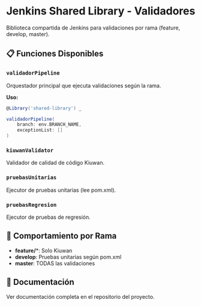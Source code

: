 # Jenkins Shared Library - Validadores

Biblioteca compartida de Jenkins para validaciones por rama (feature, develop, master).

## 📋 Funciones Disponibles

### `validadorPipeline`
Orquestador principal que ejecuta validaciones según la rama.

**Uso:**
```groovy
@Library('shared-library') _

validadorPipeline(
    branch: env.BRANCH_NAME,
    exceptionList: []
)
```

### `kiuwanValidator`
Validador de calidad de código Kiuwan.

### `pruebasUnitarias`
Ejecutor de pruebas unitarias (lee pom.xml).

### `pruebasRegresion`
Ejecutor de pruebas de regresión.

## 🌿 Comportamiento por Rama

- **feature/***: Solo Kiuwan
- **develop**: Pruebas unitarias según pom.xml
- **master**: TODAS las validaciones

## 📖 Documentación

Ver documentación completa en el repositorio del proyecto.

